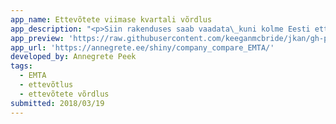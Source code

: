 ```yaml
---
app_name: Ettevõtete viimase kvartali võrdlus
app_description: "<p>Siin rakenduses saab vaadata\_kuni kolme Eesti ettevõtte tulemusi viimases\_kvartalis. Põhineb EMTA avaldatud <a href=\"https://www.emta.ee/et/kontaktid-ja-ametist/maksulaekumine-statistika/tasutud-maksud-kaive-ja-tootajate-arv\" rel=\"nofollow\">kvartaalsetel andmetel.</a></p>\n<p>In this app you can compare up to three Estonian companies in last quarter. This is based on Tax and Customs Board <a href=\"https://www.emta.ee/et/kontaktid-ja-ametist/maksulaekumine-statistika/tasutud-maksud-kaive-ja-tootajate-arv\" rel=\"nofollow\">data</a>."
app_preview: 'https://raw.githubusercontent.com/keeganmcbride/jkan/gh-pages/img/company_compare.PNG'
app_url: 'https://annegrete.ee/shiny/company_compare_EMTA/'
developed_by: Annegrete Peek
tags:
  - EMTA
  - ettevõtlus
  - ettevõtete võrdlus
submitted: 2018/03/19
---
```

